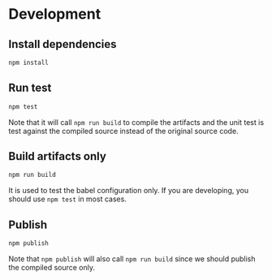 # Development

## Install dependencies
```bash
npm install
```

## Run test
```bash
npm test
```

Note that it will call `npm run build` to compile the artifacts and the unit test is test against the compiled source
instead of the original source code.

## Build artifacts only
```bash
npm run build
```

It is used to test the babel configuration only. If you are developing, you should use `npm test` in most cases.

## Publish
```bash
npm publish
```

Note that `npm publish` will also call `npm run build` since we should publish the compiled source only.
